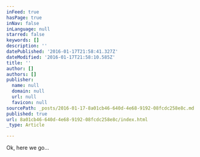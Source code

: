 ```yaml
---
inFeed: true
hasPage: true
inNav: false
inLanguage: null
starred: false
keywords: []
description: ''
datePublished: '2016-01-17T21:58:41.327Z'
dateModified: '2016-01-17T21:58:10.585Z'
title: ''
author: []
authors: []
publisher:
  name: null
  domain: null
  url: null
  favicon: null
sourcePath: _posts/2016-01-17-8a01cb46-640d-4e68-9192-08fcdc258e8c.md
published: true
url: 8a01cb46-640d-4e68-9192-08fcdc258e8c/index.html
_type: Article

---
```

Ok, here we go...